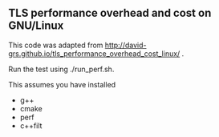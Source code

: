TLS performance overhead and cost on GNU/Linux
----------------------------------------------

This code was adapted from http://david-grs.github.io/tls_performance_overhead_cost_linux/ .

Run the test using ./run_perf.sh.

This assumes you have installed
 - g++
 - cmake
 - perf
 - c++filt
 
